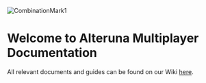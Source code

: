 ![CombinationMark1](https://user-images.githubusercontent.com/62545992/172627175-a494afbf-3600-460b-aea8-6cf988dcdc90.png)
# Welcome to Alteruna Multiplayer Documentation

All relevant documents and guides can be found on our Wiki [here](https://github.com/Alteruna/au-multiplayer-docs/wiki).

